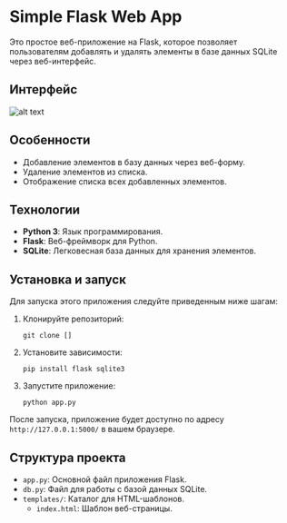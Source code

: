 # Simple Flask Web App

Это простое веб-приложение на Flask, которое позволяет пользователям добавлять и удалять элементы в базе данных SQLite через веб-интерфейс.

## Интерфейс
![alt text]()


## Особенности

- Добавление элементов в базу данных через веб-форму.
- Удаление элементов из списка.
- Отображение списка всех добавленных элементов.

## Технологии

- **Python 3**: Язык программирования.
- **Flask**: Веб-фреймворк для Python.
- **SQLite**: Легковесная база данных для хранения элементов.

## Установка и запуск

Для запуска этого приложения следуйте приведенным ниже шагам:

1. Клонируйте репозиторий:
   ```
   git clone []
   ```
2. Установите зависимости:
   ```
   pip install flask sqlite3
   ```
3. Запустите приложение:
   ```
   python app.py
   ```

После запуска, приложение будет доступно по адресу `http://127.0.0.1:5000/` в вашем браузере.

## Структура проекта

- `app.py`: Основной файл приложения Flask.
- `db.py`: Файл для работы с базой данных SQLite.
- `templates/`: Каталог для HTML-шаблонов.
  - `index.html`: Шаблон веб-страницы.
